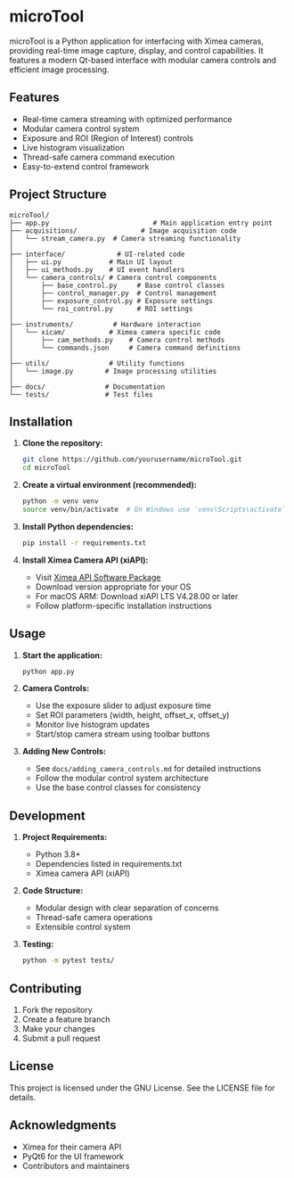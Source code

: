 # microTool

microTool is a Python application for interfacing with Ximea cameras, providing real-time image capture, display, and control capabilities. It features a modern Qt-based interface with modular camera controls and efficient image processing.

## Features

- Real-time camera streaming with optimized performance
- Modular camera control system
- Exposure and ROI (Region of Interest) controls
- Live histogram visualization
- Thread-safe camera command execution
- Easy-to-extend control framework

## Project Structure

```
microTool/
├── app.py                          # Main application entry point
├── acquisitions/                # Image acquisition code
│   └── stream_camera.py  # Camera streaming functionality
│
├── interface/             # UI-related code
│   ├── ui.py            # Main UI layout
│   ├── ui_methods.py    # UI event handlers
│   └── camera_controls/ # Camera control components
│       ├── base_control.py     # Base control classes
│       ├── control_manager.py  # Control management
│       ├── exposure_control.py # Exposure settings
│       └── roi_control.py      # ROI settings
│
├── instruments/          # Hardware interaction
│   └── xicam/           # Ximea camera specific code
│       ├── cam_methods.py    # Camera control methods
│       └── commands.json     # Camera command definitions
│
├── utils/               # Utility functions
│   └── image.py        # Image processing utilities
│
├── docs/               # Documentation
└── tests/              # Test files
```

## Installation

1. **Clone the repository:**
   ```bash
   git clone https://github.com/yourusername/microTool.git
   cd microTool
   ```

2. **Create a virtual environment (recommended):**
   ```bash
   python -m venv venv
   source venv/bin/activate  # On Windows use `venv\Scripts\activate`
   ```

3. **Install Python dependencies:**
   ```bash
   pip install -r requirements.txt
   ```

4. **Install Ximea Camera API (xiAPI):**
   - Visit [Ximea API Software Package](https://www.ximea.com/support/wiki/apis/XIMEA_API_Software_Package)
   - Download version appropriate for your OS
   - For macOS ARM: Download xiAPI LTS V4.28.00 or later
   - Follow platform-specific installation instructions

## Usage

1. **Start the application:**
   ```bash
   python app.py
   ```

2. **Camera Controls:**
   - Use the exposure slider to adjust exposure time
   - Set ROI parameters (width, height, offset_x, offset_y)
   - Monitor live histogram updates
   - Start/stop camera stream using toolbar buttons

3. **Adding New Controls:**
   - See `docs/adding_camera_controls.md` for detailed instructions
   - Follow the modular control system architecture
   - Use the base control classes for consistency

## Development

1. **Project Requirements:**
   - Python 3.8+
   - Dependencies listed in requirements.txt
   - Ximea camera API (xiAPI)

2. **Code Structure:**
   - Modular design with clear separation of concerns
   - Thread-safe camera operations
   - Extensible control system

3. **Testing:**
   ```bash
   python -m pytest tests/
   ```

## Contributing

1. Fork the repository
2. Create a feature branch
3. Make your changes
4. Submit a pull request

## License

This project is licensed under the GNU License. See the LICENSE file for details.

## Acknowledgments

- Ximea for their camera API
- PyQt6 for the UI framework
- Contributors and maintainers